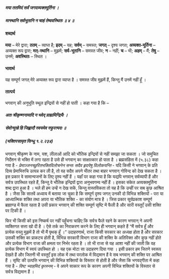##### मया ततमिदं सर्वं जगदव्यक्तमूर्तिना ।
##### मत्स्थानि सर्वभूतानि न चाहं तेष्ववस्थितः ॥ ४ ॥

#### शब्दार्थ

**मया** – मेरे द्वारा; **ततम्** – व्याप्त है; **इदम्** – यह; **सर्वम्** – समस्त; **जगत्** – दृश्य जगत; **अव्यक्त-मूर्तिना** – अव्यक्त रूप द्वारा; **मत्-स्थानि** – मुझमें; **सर्व-भूतानि** – समस्त जीव; **न** – नहीं; **च** – भी; **अहम्** – मैं; **तेषु** – उनमें; **अवस्थितः** – स्थित ।

#### भावार्थ

यह सम्पूर्ण जगत् मेरे अव्यक्त रूप द्वारा व्याप्त है । समस्त जीव मुझमें हैं, किन्तु मैं उनमें नहीं हूँ ।

#### तात्पर्य

भगवान् की अनुभूति स्थूल इन्द्रियों से नहीं हो पाती । कहा गया है कि –

##### अतः श्रीकृष्णनामादि न भवेद् ग्राह्यमिन्द्रियैः ।
##### सेवोन्मुखे हि जिह्वादौ स्वयमेव स्फुरत्यदः ॥
##### (भक्तिरसामृत सिन्धु १.२.२३४)

भगवान् श्रीकृष्ण के नाम, यश, लीलाओं आदि को भौतिक इन्द्रियों से नहीं समझा जा सकता । जो समुचित निर्देशन से भक्ति में लगा रहता है उसे ही भगवान् का साक्षात्कार हो पाता है । ब्रह्मसंहिता में (५.३८) कहा गया है - *प्रेमाञ्जनच्छुरितभक्तिविलोचनेन सन्तः सदैव हृदयेषु विलोकयन्ति* - यदि किसी ने भगवान् के प्रति दिव्य प्रेमाभिरुचि उत्पन्न कर ली है, तो वह सदैव अपने भीतर तथा बाहर भगवान् गोविन्द को देख सकता है । इस प्रकार वे सामान्यजनों के लिए दृश्य नहीं हैं । यहाँ पर कहा गया है कि यद्यपि भगवान् सर्वव्यापी हैं और सर्वत्र उपस्थित रहते हैं, किन्तु वे भौतिक इन्द्रियों द्वारा अनुभवगम्य नहीं हैं । इसका संकेत अव्यक्तमूर्तिना शब्द द्वारा हुआ है । भले ही हम उन्हें न देख सकें, किन्तु वास्तविकता तो यह है कि उन्हीं पर सब कुछ आश्रित है । जैसा कि सातवें अध्याय में बताया जा चुका है कि सम्पूर्ण दृश्य जगत् उनकी दो विभिन्न शक्तियों - परा या आध्यात्मिक शक्ति तथा अपरा या भौतिक शक्ति - का संयोग मात्र है । जिस प्रकार सूर्यप्रकाश सम्पूर्ण ब्रह्माण्ड में फैला रहता है उसी प्रकार भगवान् की शक्ति सम्पूर्ण सृष्टि में फैली है और सारी वस्तुएँ उसी शक्ति पर टिकी हैं ।

फिर भी किसी को इस निष्कर्ष पर नहीं पहुँचना चाहिए कि सर्वत्र फैले रहने के कारण भगवान् ने अपनी व्यक्तिगत सत्ता खो दी है । ऐसे तर्क का निराकरण करने के लिए ही भगवान् कहते हैं “मैं सर्वत्र हूँ और प्रत्येक वस्तु मुझमें है तो भी मैं पृथक् हूँ ।” उदाहरणार्थ, राजा किसी सरकार का अध्यक्ष होता है और सरकार उसकी शक्ति का प्राकट्य होती है, विभिन्न सरकारी विभाग राजा की शक्ति के अतिरिक्त और कुछ नहीं होते और प्रत्येक विभाग राजा की क्षमता पर निर्भर रहता है । तो भी राजा से यह आशा नहीं की जाती कि वह प्रत्येक विभाग में स्वयं उपस्थित हो । यह एक मोटा सा उदाहरण दिया गया । इसी प्रकार हम जितने स्वरूप देखते हैं और जितनी भी वस्तुएँ इस लोक में तथा परलोक में विद्यमान हैं वे सब भगवान् की शक्ति पर आश्रित हैं । सृष्टि की उत्पत्ति भगवान् की विभिन्न शक्तियों के विस्तार से होती है और जैसा कि भगवद्गीता में कहा गया है - *विष्ट भ्याहमिदं कृत्स्नम्* - वे अपने साकार रूप के कारण अपनी विभिन्न शक्तियों के विस्तार से सर्वत्र विद्यमान हैं ।
